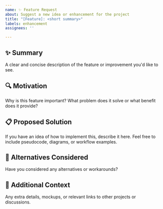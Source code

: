 ```yaml
---
name: ✨ Feature Request
about: Suggest a new idea or enhancement for the project
title: "[Feature]: <short summary>"
labels: enhancement
assignees: ''

---
```


## ✨ Summary
A clear and concise description of the feature or improvement you'd like to see.

## 🔍 Motivation
Why is this feature important? What problem does it solve or what benefit does it provide?

## 📋 Proposed Solution
If you have an idea of how to implement this, describe it here. Feel free to include pseudocode, diagrams, or workflow examples.

## 🧩 Alternatives Considered
Have you considered any alternatives or workarounds?

## 📎 Additional Context
Any extra details, mockups, or relevant links to other projects or discussions.
